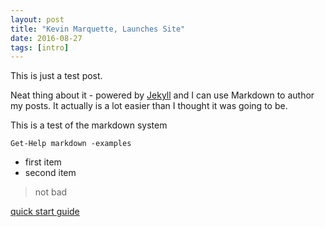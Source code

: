 ```yaml
---
layout: post
title: "Kevin Marquette, Launches Site"
date: 2016-08-27
tags: [intro]
---
```


This is just a test post.

 Neat thing about it - powered by [Jekyll](http://jekyllrb.com) and I can use Markdown to author my posts. It actually is a lot easier than I thought it was going to be.

This is a test of the markdown system

```posh
Get-Help markdown -examples
```

* first item
* second item

> not bad

[quick start guide](http://jmcglone.com/guides/github-pages/)
